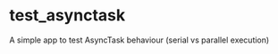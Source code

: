 test_asynctask
==============

A simple app to test AsyncTask behaviour (serial vs parallel execution)